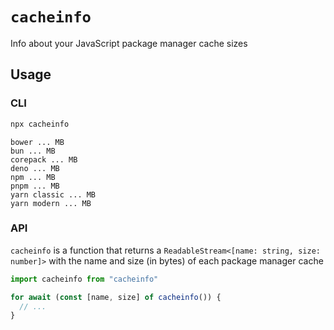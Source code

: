 # `cacheinfo`

Info about your JavaScript package manager cache sizes

## Usage

### CLI

```sh
npx cacheinfo
```

```
bower ... MB
bun ... MB
corepack ... MB
deno ... MB
npm ... MB
pnpm ... MB
yarn classic ... MB
yarn modern ... MB
```

### API

`cacheinfo` is a function that returns a `ReadableStream<[name: string, size: number]>` with the name and size (in bytes) of each package manager cache

```ts
import cacheinfo from "cacheinfo"

for await (const [name, size] of cacheinfo()) {
  // ...
}
```

